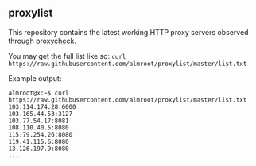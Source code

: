 ## proxylist

This repository contains the latest working HTTP proxy servers observed through [proxycheck](https://github.com/almroot/proxycheck).

You may get the full list like so: `curl https://raw.githubusercontent.com/almroot/proxylist/master/list.txt`

Example output:
```
almroot@x:~$ curl https://raw.githubusercontent.com/almroot/proxylist/master/list.txt
103.114.174.28:6000
103.165.44.53:3127
103.77.54.17:8081
108.110.40.5:8080
115.79.254.26:8080
119.41.115.6:8080
13.126.197.9:8080
...
```
